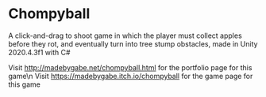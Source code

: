 # Chompyball
 A click-and-drag to shoot game in which the player must collect apples before they rot, and eventually turn into tree stump obstacles, made in Unity 2020.4.3f1 with C#

Visit http://madebygabe.net/chompyball.html for the portfolio page for this game\n
Visit https://madebygabe.itch.io/chompyball for the game page for this game
